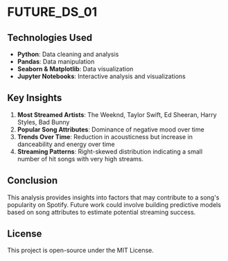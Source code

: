 # FUTURE_DS_01

## Technologies Used

- **Python**: Data cleaning and analysis
- **Pandas**: Data manipulation
- **Seaborn & Matplotlib**: Data visualization
- **Jupyter Notebooks**: Interactive analysis and visualizations

## Key Insights

1. **Most Streamed Artists**: The Weeknd, Taylor Swift, Ed Sheeran, Harry Styles, Bad Bunny
2. **Popular Song Attributes**: Dominance of negative mood over time
3. **Trends Over Time**: Reduction in acousticness but increase in danceability and energy over time
4. **Streaming Patterns**: Right-skewed distribution indicating a small number of hit songs with very high streams.

## Conclusion

This analysis provides insights into factors that may contribute to a song's popularity on Spotify. Future work could involve building predictive models based on song attributes to estimate potential streaming success.

## License

This project is open-source under the MIT License.
